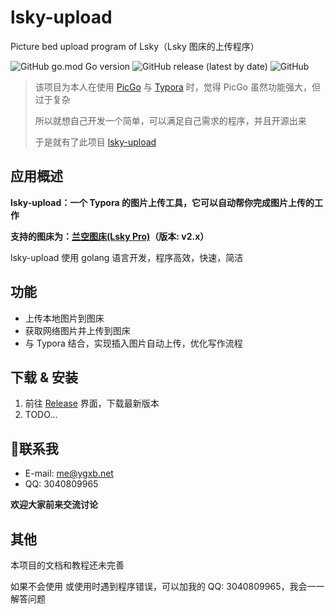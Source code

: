 # lsky-upload
Picture bed upload program of Lsky（Lsky 图床的上传程序）

![GitHub go.mod Go version](https://img.shields.io/github/go-mod/go-version/YGXB-net/lsky-upload) ![GitHub release (latest by date)](https://img.shields.io/github/v/release/YGXB-net/lsky-upload) ![GitHub](https://img.shields.io/github/license/YGXB-net/lsky-upload)

> 该项目为本人在使用 [PicGo](https://github.com/Molunerfinn/PicGo) 与 [Typora](https://typoraio.cn/) 时，觉得 PicGo 虽然功能强大，但过于复杂
>
> 所以就想自己开发一个简单，可以满足自己需求的程序，并且开源出来
>
> 于是就有了此项目 [lsky-upload](https://github.com/YGXB-net/lsky-upload)

## 应用概述

**lsky-upload：一个 Typora 的图片上传工具，它可以自动帮你完成图片上传的工作**

**支持的图床为：[兰空图床(Lsky Pro)](https://github.com/lsky-org/lsky-pro)（版本: v2.x）**

lsky-upload 使用 golang 语言开发，程序高效，快速，简洁

## 功能

- 上传本地图片到图床
- 获取网络图片并上传到图床
- 与 Typora 结合，实现插入图片自动上传，优化写作流程

## 下载 & 安装

1. 前往 [Release](./releases) 界面，下载最新版本
2. TODO...

## :email:联系我

- E-mail: [me@ygxb.net](mailto:me@ygxb.net)
- QQ: 3040809965

**欢迎大家前来交流讨论**

## 其他

本项目的文档和教程还未完善

如果不会使用 或使用时遇到程序错误，可以加我的 QQ: 3040809965，我会一一解答问题
